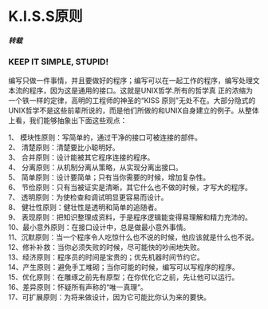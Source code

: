 # K.I.S.S原则
##### 转载
### KEEP IT SIMPLE, STUPID!


编写只做一件事情，并且要做好的程序；编写可以在一起工作的程序，编写处理文本流的程序，因为这是通用的接口。这就是UNIX哲学.所有的哲学真 正的浓缩为一个铁一样的定律，高明的工程师的神圣的“KISS 原则”无处不在。大部分隐式的UNIX哲学不是这些前辈所说的，而是他们所做的和UNIX自身建立的例子。从整体上看，我们能够抽象出下面这些观点：  

1、 模块性原则：写简单的，通过干净的接口可被连接的部件。  
2、 清楚原则：清楚要比小聪明好。  
3、 合并原则：设计能被其它程序连接的程序。  
4、 分离原则：从机制分离从策略，从实现分离出接口。  
5、 简单原则：设计要简单；只有当你需要的时候，增加复杂性。  
6、 节俭原则：只有当被证实是清晰，其它什么也不做的时候，才写大的程序。  
7、 透明原则：为使检查和调试明显更容易而设计。  
8、 健壮性原则：健壮性是透明和简单的追随者。  
9、 表现原则：把知识整理成资料，于是程序逻辑能变得易理解和精力充沛的。  
10、最小意外原则：在接口设计中，总是做最小意外事情。  
11、沉默原则：当一个程序令人吃惊什么也不说的时候，他应该就是什么也不说。  
12、修补补救：当你必须失败的时候，尽可能快的吵闹地失败。  
13、经济原则：程序员的时间是宝贵的；优先机器时间节约它。  
14、产生原则：避免手工堆砌；当你可能的时候，编写可以写程序的程序。  
15、优化原则：在雕琢之前先有原型；在你优化它之前，先让他可以运行。  
16、差异原则：怀疑所有声称的“唯一真理“。  
17、可扩展原则：为将来做设计，因为它可能比你认为来的要快。  
